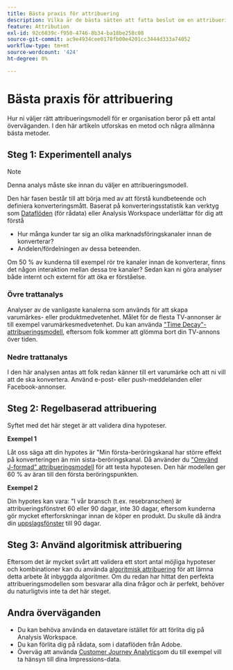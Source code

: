 ```yaml
---
title: Bästa praxis för attribuering
description: Vilka är de bästa sätten att fatta beslut om en attribueringsmodell?
feature: Attribution
exl-id: 92c6039c-f950-4746-8b34-ba18be258c08
source-git-commit: ac9e4934cee0178fb00e4201cc3444d333a74052
workflow-type: tm+mt
source-wordcount: '424'
ht-degree: 0%

---
```


# Bästa praxis för attribuering

Hur ni väljer rätt attribueringsmodell för er organisation beror på ett antal överväganden. I den här artikeln utforskas en metod och några allmänna bästa metoder.

## Steg 1: Experimentell analys

>[!NOTE]
>Denna analys måste ske innan du väljer en attribueringsmodell.

Den här fasen består till att börja med av att förstå kundbeteende och definiera konverteringsmått. Baserat på konverteringsstatistik kan verktyg som [Dataflöden](https://experienceleague.adobe.com/docs/analytics/export/analytics-data-feed/data-feed-overview.html) (för rådata) eller Analysis Workspace underlättar för dig att förstå

* Hur många kunder tar sig an olika marknadsföringskanaler innan de konverterar?
* Andelen/fördelningen av dessa beteenden.

Om 50 % av kunderna till exempel rör tre kanaler innan de konverterar, finns det någon interaktion mellan dessa tre kanaler?
Sedan kan ni göra analyser både internt och externt för att öka er förståelse.

### Övre trattanalys

Analyser av de vanligaste kanalerna som används för att skapa varumärkes- eller produktmedvetenhet. Målet för de flesta TV-annonser är till exempel varumärkesmedvetenhet. Du kan använda [&quot;Time Decay&quot;-attribueringsmodell](/help/analyze/analysis-workspace/attribution/models.md), eftersom folk kommer att glömma bort din TV-annons över tiden.

### Nedre trattanalys

I den här analysen antas att folk redan känner till ert varumärke och att ni vill att de ska konvertera. Använd e-post- eller push-meddelanden eller Facebook-annonser.

## Steg 2: Regelbaserad attribuering

Syftet med det här steget är att validera dina hypoteser.

**Exempel 1**

Låt oss säga att din hypotes är &quot;Min första-beröringskanal har större effekt på konverteringen än min sista-beröringskanal. Då använder du [&quot;Omvänd J-formad&quot; attribueringsmodell](/help/analyze/analysis-workspace/attribution/models.md) för att testa hypotesen. Den här modellen ger 60 % av äran till den första beröringspunkten.

**Exempel 2**

Din hypotes kan vara: &quot;I vår bransch (t.ex. resebranschen) är attribueringsfönstret 60 eller 90 dagar, inte 30 dagar, eftersom kunderna gör mycket efterforskningar innan de köper en produkt. Du skulle då ändra din [uppslagsfönster](https://experienceleague.adobe.com/docs/analytics/analyze/analysis-workspace/attribution/models.html#lookback-windows) till 90 dagar.

## Steg 3: Använd algoritmisk attribuering

Eftersom det är mycket svårt att validera ett stort antal möjliga hypoteser och kombinationer kan du använda [algoritmisk attribuering](/help/analyze/analysis-workspace/attribution/algorithmic.md) för att lämna detta arbete åt inbyggda algoritmer. Om du redan har hittat den perfekta attribueringsmodellen som besvarar alla dina frågor och är perfekt, behöver du naturligtvis inte ta det här steget.

## Andra överväganden

* Du kan behöva använda en datavetare istället för att förlita dig på Analysis Workspace.
* Du kan förlita dig på rådata, som i dataflöden från Adobe.
* Överväg att använda [Customer Journey Analytics](https://experienceleague.adobe.com/docs/analytics-platform/using/cja-overview/cja-overview.html)om du till exempel vill ta hänsyn till dina Impressions-data.
